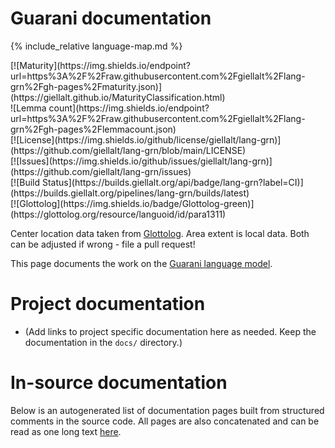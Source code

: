 # Guarani documentation

<div class="twocolumn map" markdown="1">

{% include_relative language-map.md %}

<div class="badges" markdown="1">
[![Maturity](https://img.shields.io/endpoint?url=https%3A%2F%2Fraw.githubusercontent.com%2Fgiellalt%2Flang-grn%2Fgh-pages%2Fmaturity.json)](https://giellalt.github.io/MaturityClassification.html) <br/>
![Lemma count](https://img.shields.io/endpoint?url=https%3A%2F%2Fraw.githubusercontent.com%2Fgiellalt%2Flang-grn%2Fgh-pages%2Flemmacount.json) <br/>
[![License](https://img.shields.io/github/license/giellalt/lang-grn)](https://github.com/giellalt/lang-grn/blob/main/LICENSE) <br/>
[![Issues](https://img.shields.io/github/issues/giellalt/lang-grn)](https://github.com/giellalt/lang-grn/issues) <br/>
[![Build Status](https://builds.giellalt.org/api/badge/lang-grn?label=CI)](https://builds.giellalt.org/pipelines/lang-grn/builds/latest) <br/>
[![Glottolog](https://img.shields.io/badge/Glottolog-green)](https://glottolog.org/resource/languoid/id/para1311)
</div>

Center location data taken from [Glottolog](https://glottolog.org/). Area extent is local data. Both can be adjusted if wrong - file a pull request!

</div>

This page documents the work on the [Guarani language model](http://github.com/giellalt/lang-grn). 

# Project documentation

* (Add links to project specific documentation here as needed. Keep the documentation in the `docs/` directory.)

# In-source documentation

Below is an autogenerated list of documentation pages built from structured comments in the source code. All pages are also concatenated and can be read as one long text [here](grn.md).
